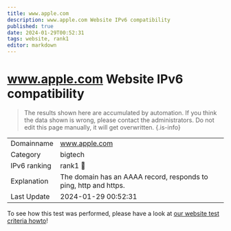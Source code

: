 ```yaml
---
title: www.apple.com
description: www.apple.com Website IPv6 compatibility
published: true
date: 2024-01-29T00:52:31
tags: website, rank1
editor: markdown
---
```


# www.apple.com Website IPv6 compatibility

> The results shown here are accumulated by automation. If you think the data shown is wrong, please contact the administrators. 
> Do not edit this page manually, it will get overwritten.
{.is-info}


|   |   |
| - | - |
| Domainname | www.apple.com
| Category | bigtech |
| IPv6 ranking | rank1 :1st_place_medal: |
| Explanation | The domain has an AAAA record, responds to ping, http and https. |
| Last Update | 2024-01-29 00:52:31 |

To see how this test was performed, please have a look at [our website test criteria howto](/howto/testcriteria/website)!

